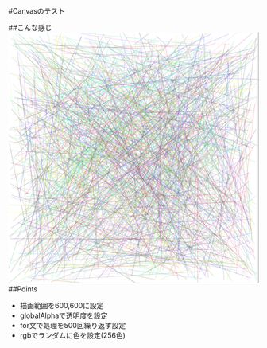 #Canvasのテスト

##こんな感じ
![test](https://github.com/otonakano/canvastutorial/blob/master/images/Screen%20Shot%202015-09-06%20at%2010.40.03%20AM.png)
##Points
* 描画範囲を600,600に設定
* globalAlphaで透明度を設定
* for文で処理を500回繰り返す設定
* rgbでランダムに色を設定(256色)